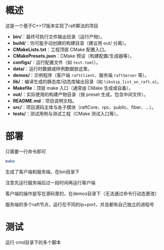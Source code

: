 # 概述
这是一个基于C++17版本实现了raft算法的项目


* **bin/**：最终可执行文件输出目录（运行产物）。
* **build/**：你可能手动创建的构建目录（建议用 out/ 分离）。
* **CMakeLists.txt**：工程顶层 CMake 配置入口。
* **CMakePresets.json**：CMake 预设（构建配置/生成器等）。
* **configs/**：运行配置文件（如 `test.toml`）。
* **data/**：运行时数据或样例数据放这里。
* **demos/**：示例程序（客户端 `raftClient`、服务端 `raftServer` 等）。
* **lib/**：编译生成的静态库/动态库输出目录（如 `libskip_list_on_raft.a`）。
* **Makefile**：顶层 make 入口（通常由 CMake 生成或自备）。
* **out/**：实际使用的构建产物目录（按 preset 生成，包含中间文件）。
* **README.md**：项目说明文档。
* **src/**：项目源码主体与各子模块（raftCore、rpc、public、fiber、…）。
* **tests/**：测试用例与测试工程（CMake 测试入口等）。




# 部署

只需要一行命令即可

```bash
make
```

生成了客户端和服务端，在bin目录下

注意先运行服务端后过一段时间再运行客户端

客户端的操作是写在源码里的，在demos目录下（无法通过命令行动态更改）

服务端的多个raft节点，运行在不同的ip+port，并且都有自己独立的进程号


# 测试

运行 cmd目录下的多个脚本

